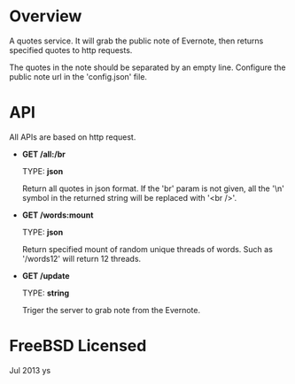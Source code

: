 # Overview

A quotes service. It will grab the public note of Evernote,
then returns specified quotes to http requests.

The quotes in the note should be separated by an empty line.
Configure the public note url in the 'config.json' file.

# API
All APIs are based on http request.

* **GET /all:/br**

  TYPE: **json**
  
  Return all quotes in json format. If the 'br' param is not given,
  all the '\n' symbol in the returned string will be replaced with '&lt;br />'.

* **GET /words:mount**

  TYPE: **json**
  
  Return specified mount of random unique threads of words.
  Such as '/words12' will return 12 threads.

* **GET /update**

  TYPE: **string**
  
  Triger the server to grab note from the Evernote.


# FreeBSD Licensed

Jul 2013 ys